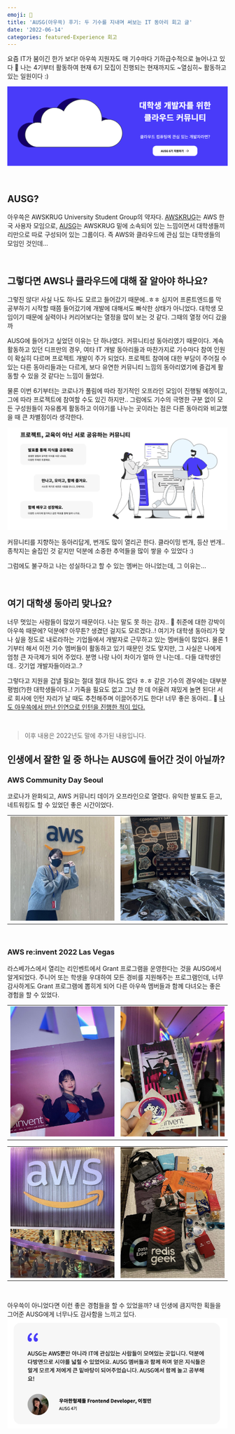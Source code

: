 ```yaml
---
emoji: 🧡
title: 'AUSG(아우쓱) 후기: 두 기수를 지내며 써보는 IT 동아리 회고 글'
date: '2022-06-14'
categories: featured-Experience 회고
---
```


요즘 IT가 붐이긴 한가 보다! 아우쓱 지원자도 매 기수마다 기하급수적으로 늘어나고 있다 👀
나는 4기부터 활동하여 현재 6기 모집이 진행되는 현재까지도 ~열심히~ 활동하고 있는 일원이다 :)

![](0.png)

&nbsp;

## AUSG?
아우쓱은 AWSKRUG University Student Group의 약자다. [AWSKRUG](https://awskrug.github.io/)는 AWS 한국 사용자 모임으로, [AUSG](https://ausg.me/)는 AWSKRUG 밑에 소속되어 있는 느낌이면서 대학생들끼리만으로 따로 구성되어 있는 그룹이다. 즉 AWS와 클라우드에 관심 있는 대학생들의 모임인 것인데...

&nbsp;

## 그렇다면 AWS나 클라우드에 대해 잘 알아야 하나요?
그렇진 않다! 사실 나도 하나도 모르고 들어갔기 때문에..ㅎㅎ 심지어 프론트엔드를 막 공부하기 시작할 때쯤 들어갔기에 개발에 대해서도 빠삭한 상태가 아니었다. 대학생 모임이기 때문에 실력이나 커리어보다는 열정을 많이 보는 것 같다. 그때의 열정 어디 갔을까

AUSG에 들어가고 싶었던 이유는 단 하나였다. 커뮤니티성 동아리였기 때문이다. 계속 활동하고 있던 디프만의 경우, 여타 IT 개발 동아리들과 마찬가지로 기수마다 참여 인원이 확실히 다르며 프로젝트 개발이 주가 되었다. 프로젝트 참여에 대한 부담이 주어질 수 있는 다른 동아리들과는 다르게, 보다 유연한 커뮤니티 느낌의 동아리였기에 즐겁게 활동할 수 있을 것 같다는 느낌이 들었다.

물론 이번 6기부터는 코로나가 풀림에 따라 정기적인 오프라인 모임이 진행될 예정이고, 그에 따라 프로젝트에 참여할 수도 있긴 하지만.. 그럼에도 기수의 극명한 구분 없이 모든 구성원들이 자유롭게 활동하고 이야기를 나누는 곳이라는 점은 다른 동아리와 비교했을 때 큰 차별점이라 생각한다.

![](1.png)

커뮤니티를 지향하는 동아리답게, 번개도 많이 열리곤 한다. 클라이밍 번개, 등산 번개.. 종착지는 술집인 것 같지만 덕분에 소중한 추억들을 많이 쌓을 수 있었다 :)

그럼에도 불구하고 나는 성실하다고 할 수 있는 멤버는 아니었는데, 그 이유는...

&nbsp;

## 여기 대학생 동아리 맞나요?
너무 멋있는 사람들이 많았기 때문이다. 나는 말도 못 하는 감자.. 🥲 취준에 대한 강박이 아우쓱 때문에? 덕분에? 아무튼? 생겼던 걸지도 모르겠다..! 여기가 대학생 동아리가 맞나 싶을 정도로 내로라하는 기업들에서 개발자로 근무하고 있는 멤버들이 많았다. 물론 1기부터 해서 이전 기수 멤버들이 활동하고 있기 때문인 것도 맞지만, 그 사실은 나에게 엄청 큰 자극제가 되어 주었다. 분명 나랑 나이 차이가 얼마 안 나는데.. 다들 대학생인데.. 갓기업 개발자들이라고..?

그렇다고 지원을 겁낼 필요는 절대 절대 하나도 없다 ㅎ.ㅎ 같은 기수의 경우에는 대부분 평범(?)한 대학생들이다..! 기죽을 필요도 없고 그냥 한 데 어울려 재밌게 놀면 된다! 서로 회사에 인턴 자리가 날 때도 추천해주며 이끌어주기도 한다! 너무 좋은 동아리.. 🥺 [나도 아우쓱에서 만난 인연으로 인턴을 진행한 적이 있다.](https://www.jeong-min.com/2-megazone-cloud/)

&nbsp;

> 이후 내용은 2022년도 말에 추가된 내용입니다.

## 인생에서 잘한 일 중 하나는 AUSG에 들어간 것이 아닐까?

### AWS Community Day Seoul
코로나가 완화되고, AWS 커뮤니티 데이가 오프라인으로 열렸다. 유익한 발표도 듣고, 네트워킹도 할 수 있었던 좋은 시간이었다.

| | |
| - | - |
| ![](3.jpeg) | ![](4.jpeg) |

&nbsp;

### AWS re:invent 2022 Las Vegas
라스베가스에서 열리는 리인벤트에서 Grant 프로그램을 운영한다는 것을 AUSG에서 알게되었다. 주니어 또는 학생을 우대하여 모든 경비를 지원해주는 프로그램인데, 너무 감사하게도 Grant 프로그램에 뽑히게 되어 다른 아우쓱 멤버들과 함께 다녀오는 좋은 경험을 할 수 있었다.

| | |
| - | - |
| ![](5.jpeg) | ![](6.jpeg) |

| | |
| - | - |
| ![](7.jpeg) | ![](8.jpeg) |

&nbsp;

아우쓱이 아니었다면 이런 좋은 경험들을 할 수 있었을까? 내 인생에 큼지막한 획들을 그어준 AUSG에게 너무나도 감사함을 느끼고 있다.
![](2.png)

```toc
```